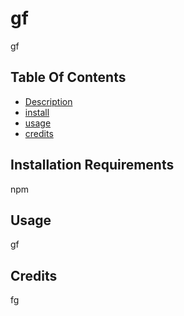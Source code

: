 # gf
gf
## Table Of Contents
 - [Description](#Description)
 - [install](#install)
 - [usage](#usage)
 - [credits](#credits)

## Installation Requirements
 npm
## Usage
gf
## Credits
fg
